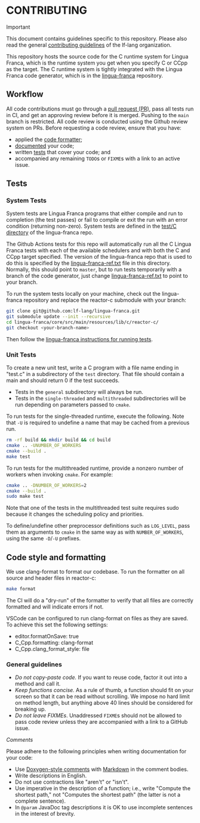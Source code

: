 # CONTRIBUTING

> [!IMPORTANT]
> This document contains guidelines specific to this repository. Please also read the general [contributing guidelines](https://github.com/lf-lang/.github/blob/main/CONTRIBUTING.md) of the lf-lang organization.

This repository hosts the source code for the C runtime system for Lingua Franca, which is the runtime system you get when you specify C or CCpp as the target.
The C runtime system is tightly integrated with the Lingua Franca code generator, which is in the [lingua-franca](https://github.com/lf-lang/lingua-franca) repository.

## Workflow
All code contributions must go through a [pull request (PR)](https://github.com/lf-lang/.github/blob/main/CONTRIBUTING.md#pull-requests), pass all tests run in CI, and get an approving review before it is merged. Pushing to the `main` branch is restricted. All code review is conducted using the Github review system on PRs. Before requesting a code review, ensure that you have:

- applied the [code formatter](#code-style-and-formatting);
- [documented](#code-style-and-formatting) your code;
- written [tests](#tests) that cover your code; and
- accompanied any remaining `TODO`s or `FIXME`s with a link to an active issue.

## Tests

### System Tests
System tests are Lingua Franca programs that either compile and run to completion (the test passes) or fail to compile or exit the run with an error condition (returning non-zero).
System tests are defined in the [test/C directory](https://github.com/lf-lang/lingua-franca/tree/master/test/C) of the lingua-franca repo.

The Github Actions tests for this repo will automatically run all the C Lingua Franca tests with each of the available schedulers and with both the C and CCpp target specified. The version of the lingua-franca repo that is used to do this is specified by the [lingua-franca-ref.txt](lingua-franca-ref.txt) file in this directory.
Normally, this should point to `master`, but to run tests temporarily with a branch of the code generator, just change [lingua-franca-ref.txt](lingua-franca-ref.txt) to point to your branch.

To run the system tests locally on your machine, check out the lingua-franca repository and replace the reactor-c submodule with your branch:

```sh
git clone git@github.com:lf-lang/lingua-franca.git
git submodule update --init --recursive
cd lingua-franca/core/src/main/resources/lib/c/reactor-c/
git checkout <your-branch-name>
```

Then follow the [lingua-franca instructions for running tests](https://github.com/lf-lang/lingua-franca/blob/master/CONTRIBUTING.md).

### Unit Tests
To create a new unit test, write a C program with a file name ending in "test.c"
in a subdirectory of the `test` directory. That file should contain a main and should return 0 if the test succeeds.

* Tests in the `general` subdirectory will always be run.
* Tests in the `single-threaded` and `multithreaded` subdirectories will be run
depending on parameters passed to `cmake`.

To run tests for the single-threaded runtime, execute the following. Note that
`-U` is required to undefine a name that may be cached from a previous run.

```sh
rm -rf build && mkdir build && cd build
cmake .. -UNUMBER_OF_WORKERS
cmake --build .
make test
```

To run tests for the multithreaded runtime, provide a nonzero number of workers
when invoking `cmake`. For example:

```sh
cmake .. -DNUMBER_OF_WORKERS=2
cmake --build .
sudo make test
```

Note that one of the tests in the multithreaded test suite requires sudo because
it changes the scheduling policy and priorities.

To define/undefine other preprocessor definitions such as `LOG_LEVEL`, pass them as
arguments to `cmake` in the same way as with `NUMBER_OF_WORKERS`, using the same
`-D`/`-U` prefixes.


## Code style and formatting
We use clang-format to format our codebase. To run the formatter on all source and header files in reactor-c:

```sh
make format
```
The CI will do a "dry-run" of the formatter to verify that all files are correctly formatted and will indicate errors if not.

VSCode can be configured to run clang-format on files as they are saved. To achieve this set the following settings:

- editor.formatOnSave: true
- C_Cpp.formatting: clang-format
- C_Cpp.clang_format_style: file

### General guidelines
- _Do not copy-paste code._ If you want to reuse code, factor it out into a method and call it.
- _Keep functions concise._ As a rule of thumb, a function should fit on your screen so that it can be read without scrolling. We impose no hard limit on method length, but anything above 40 lines should be considered for breaking up.
- _Do not leave FIXMEs_. Unaddressed `FIXME`s should not be allowed to pass code review unless they are accompanied with a link to a GitHub issue.

_Comments_

Please adhere to the following principles when writing documentation for your code:

- Use [Doxygen-style comments](https://www.doxygen.nl/manual/docblocks.html) with [Markdown](https://www.doxygen.nl/manual/markdown.html) in the comment bodies.
- Write descriptions in English.
- Do not use contractions like "aren't" or "isn't".
- Use imperative in the description of a function; i.e., write "Compute the shortest path," not "Computes the shortest path" (the latter is not a complete sentence).
- In `@param` JavaDoc tag descriptions it is OK to use incomplete sentences in the interest of brevity.

